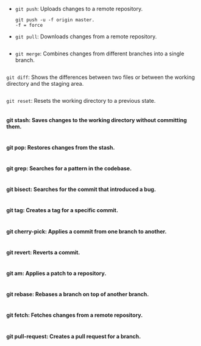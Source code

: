 


- `git push`: Uploads changes to a remote repository.

    ```
    git push -u -f origin master.
    -f = force
    ```

- `git pull`: Downloads changes from a remote repository.

    ```

    ```



- `git merge`: Combines changes from different branches into a single branch.

    ```

    ```

`git diff`: Shows the differences between two files or between the working directory and the staging area.

```

```

`git reset`: Resets the working directory to a previous state.

```

```

#### git stash: Saves changes to the working directory without committing them.

```

```

#### git pop: Restores changes from the stash.

```

```
#### git grep: Searches for a pattern in the codebase.

```

```

#### git bisect: Searches for the commit that introduced a bug.

```

```

#### git tag: Creates a tag for a specific commit.

```

```

#### git cherry-pick: Applies a commit from one branch to another.

```

```

#### git revert: Reverts a commit.

```

```

#### git am: Applies a patch to a repository.

```

```

#### git rebase: Rebases a branch on top of another branch.

```

```

#### git fetch: Fetches changes from a remote repository.

```

```

#### git pull-request: Creates a pull request for a branch.

```

```

